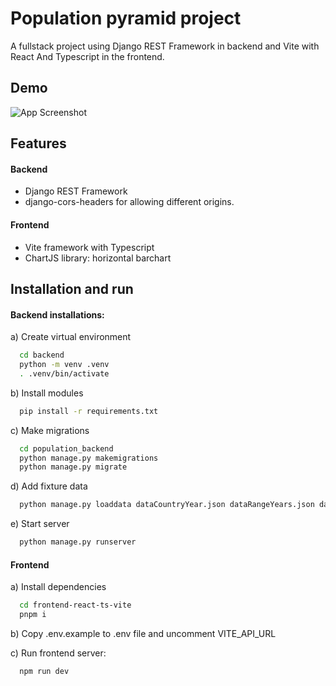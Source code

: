 
# Population pyramid project

A fullstack project using Django REST Framework in backend and Vite with React And Typescript in the frontend.




## Demo

![App Screenshot](https://s10.gifyu.com/images/SfxbH.gif)


## Features

#### Backend
- Django REST Framework
- django-cors-headers for allowing different origins.

#### Frontend
- Vite framework with Typescript
- ChartJS library: horizontal barchart

## Installation and run

#### Backend installations:

a) Create virtual environment
```bash
  cd backend
  python -m venv .venv
  . .venv/bin/activate

```
b) Install modules
```bash
  pip install -r requirements.txt
```

c) Make migrations
```bash
  cd population_backend
  python manage.py makemigrations
  python manage.py migrate
```

d) Add fixture data
```bash
  python manage.py loaddata dataCountryYear.json dataRangeYears.json dataPopulation.json
```

e) Start server
```bash
  python manage.py runserver
```

#### Frontend

a) Install dependencies
```bash
  cd frontend-react-ts-vite
  pnpm i
```
b) Copy .env.example to .env file and uncomment VITE_API_URL

c) Run frontend server:
```bash
  npm run dev
```